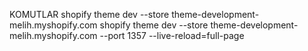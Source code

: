 KOMUTLAR
shopify theme dev --store theme-development-melih.myshopify.com
shopify theme dev --store theme-development-melih.myshopify.com --port 1357 --live-reload=full-page

